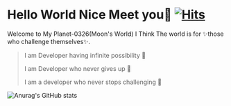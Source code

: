 # Hello World Nice Meet you👋 [![Hits](https://hits.seeyoufarm.com/api/count/incr/badge.svg?url=https%3A%2F%2Fgithub.com%2Ftjdans345&count_bg=%2379C83D&title_bg=%23555555&icon=&icon_color=%23E7E7E7&title=hits&edge_flat=false)](https://hits.seeyoufarm.com)
Welcome to My Planet-0326(Moon's World) 
I Think The world is for ✨those who challenge themselves✨.


> I am Developer having infinite possibility 🌱
> 
> I am Developer who never gives up 🤔
> 
> I am a developer who never stops challenging :rocket:

![Anurag's GitHub stats](https://github-readme-stats.vercel.app/api?username=tjdans345&show_icons=true&theme=highcontrast)

<!--
**tjdans345/tjdans345** is a ✨ _special_ ✨ repository because its `README.md` (this file) appears on your GitHub profile.

Here are some ideas to get you started:

- 🔭 I’m currently working on ...
- 🌱 I’m currently learning ...
- 👯 I’m looking to collaborate on ...
- 🤔 I’m looking for help with ...
- 💬 Ask me about ...
- 📫 How to reach me: ...
- 😄 Pronouns: ...
- ⚡ Fun fact: ...
-->
